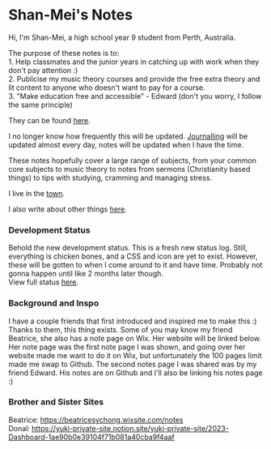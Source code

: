 ---
---
<head>
  <title>
    Shan-Mei's Notes!
    <link href="assets/css/style.css" rel="stylesheet" type="text/css">
  </title>
</head>
<body>
  <h1>Shan-Mei's Notes</h1>
  <p>Hi, I'm Shan-Mei, a high school year 9 student from Perth, Australia.</p>
  <p>The purpose of these notes is to:<br>1. Help classmates and the junior years in catching up with work when they don't pay attention :)<br>2. Publicise my music theory courses and provide the free extra theory and lit content to anyone who doesn't want to pay for a course.<br>3. "Make education free and accessible" - Edward (don't you worry, I follow the same principle)</p>
  <p>They can be found <a href="https://shan-mei.github.io/shanmeis-notes/notes.html">here</a>.</p>
  <p>I no longer know how frequently this will be updated. <a href="https://shan-mei.github.io/shanmeis-notes/journalling.html">Journalling</a> will be updated almost every day, notes will be updated when I have the time.</p>
  <p>These notes hopefully cover a large range of subjects, from your common core subjects to music theory to notes from sermons (Christianity based things) to tips with studying, cramming and managing stress.</p>
  <p>I live in the <a href="https://shan-mei.github.io/shanmeis-notes/ranting/the-town.html">town</a>.</p>
  <p>I also write about other things <a href="https://shan-mei.github.io/shanmeis-notes/ranting.html">here</a>.</p>

  <h3>Development Status</h3>
  <p>Behold the new development status. This is a fresh new status log. Still, everything is chicken bones, and a CSS and icon are yet to exist. However, these will be gotten to when I come around to it and have time. Probably not gonna happen until like 2 months later though.<br>View full status <a href="https://shan-mei.github.io/shanmeis-notes/dev-stat.html">here</a>.</p>

  <h3>
    Background and Inspo
  </h3>
  <p>
    I have a couple friends that first introduced and inspired me to make this :) Thanks to them, this thing exists. Some of you may know my friend Beatrice, she also has a note page on Wix. Her website will be linked below. Her note page was the first note page I was shown, and going over her website made me want to do it on Wix, but unfortunately the 100 pages limit made me swap to Github. The second notes page I was shared was by my friend Edward. His notes are on Github and I'll also be linking his notes page :)
  </p>

  <h3>
    Brother and Sister Sites
  </h3>
  <p>Beatrice: <a href="https://beatricesychong.wixsite.com/notes">https://beatricesychong.wixsite.com/notes</a><br>Donal: <a href="https://yuki-private-site.notion.site/yuki-private-site/2023-Dashboard-1ae90b0e39104f71b081a40cba9f4aaf">https://yuki-private-site.notion.site/yuki-private-site/2023-Dashboard-1ae90b0e39104f71b081a40cba9f4aaf</a></p>
</body>
